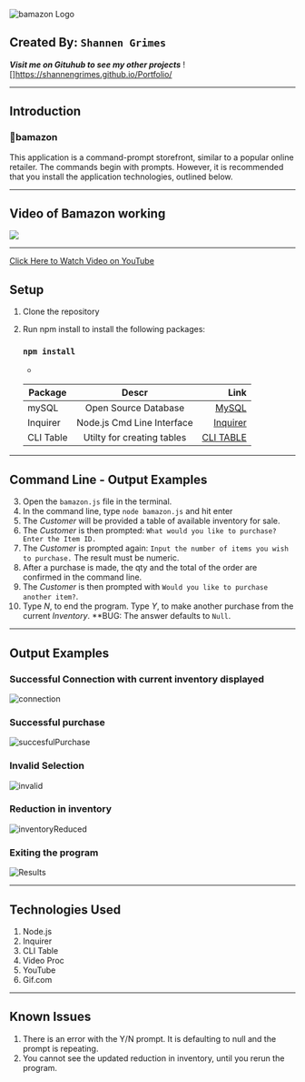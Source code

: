 ![bamazon Logo](/images/logo.png)

**Created By**: `Shannen Grimes`
-
***Visit me on Gituhub to see my other projects***
![]https://shannengrimes.github.io/Portfolio/
- - - 

## Introduction
### :small_orange_diamond:bamazon
This application is a command-prompt storefront, similar to a popular online retailer.  The commands begin with prompts.  However, it is recommended that you install the application technologies, outlined below.
- - - 

## Video of Bamazon working
![](https://j.gifs.com/VAroYv.gif)
- - -
[Click Here to Watch Video on YouTube](https://youtu.be/qILX-JfYB58)

## Setup

1. Clone the repository
2. Run npm install to install the following packages:

      ### `npm install`
      - 
      | Package       | Descr                        | Link                                                            |
      | ------------- |:-------------:               | -----:                                                          |
      | mySQL         | Open Source Database         | [MySQL](https://www.mysql.com/downloads/)                       |
      | Inquirer      | Node.js Cmd Line Interface   | [Inquirer](https://www.npmjs.com/package/inquirer)              |
      | CLI Table     | Utilty for creating tables   | [CLI TABLE](https://www.npmjs.com/package/cli-table)            |
- - - 

## Command Line - Output Examples

3. Open the `bamazon.js` file in the terminal.
4. In the command line, type `node bamazon.js` and hit enter
5. The *Customer* will be provided a table of available inventory for sale.
6. The *Customer* is then prompted: `What would you like to purchase? Enter the Item ID.`
7. The *Customer* is prompted again: `Input the number of items you wish to purchase.` The result must be numeric.
8. After a purchase is made, the qty and the total of the order are confirmed in the command line.
9. The *Customer* is then prompted with `Would you like to purchase another item?`. 
10. Type *N*, to end the program.  Type *Y*, to make another purchase from the current *Inventory*. **BUG: The answer defaults to `Null`.

 - - - 

 ## Output Examples

 ### Successful Connection with current inventory displayed
 ![connection](/images/connection.png)

 ### Successful purchase
![succesfulPurchase](/images/successfulPurchase,png) 

### Invalid Selection
![invalid](/images/invalid.png)

### Reduction in inventory
![inventoryReduced](/images/inventoryReduced.png)

### Exiting the program
![Results](/images/exit.png)

- - - 

## Technologies Used
1. Node.js
2. Inquirer
3. CLI Table
4. Video Proc
5. YouTube
6. Gif.com

- - - 

## Known Issues
1. There is an error with the Y/N prompt.  It is defaulting to null and the prompt is repeating.
2. You cannot see the updated reduction in inventory, until you rerun the program.




